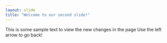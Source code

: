 ```yaml
---
layout: slide
title: "Welcome to our second slide!"
---
```


This is some sample text to view the new changes in the page
Use the left arrow to go back!
